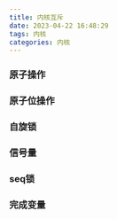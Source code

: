```yaml
---
title: 内核互斥
date: 2023-04-22 16:48:29
tags: 内核
categories: 内核
---
```


###  原子操作
### 原子位操作
### 自旋锁
### 信号量
### seq锁
### 完成变量
